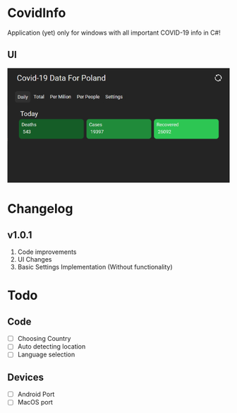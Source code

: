 # CovidInfo
Application (yet) only for windows with all important COVID-19 info in C#!

## UI
![App UI footage](UI.png)

# Changelog

## v1.0.1

1. Code improvements
2. UI Changes
3. Basic Settings Implementation (Without functionality)

# Todo

## Code
- [ ] Choosing Country
- [ ] Auto detecting location
- [ ] Language selection

## Devices
- [ ] Android Port
- [ ] MacOS port
